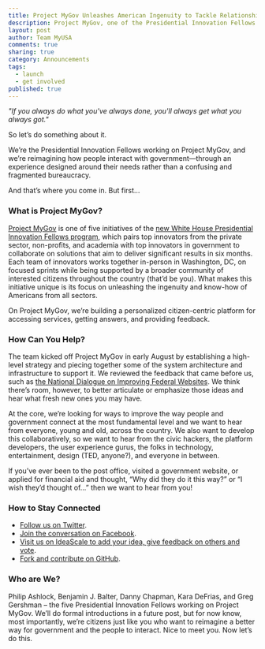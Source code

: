 ```yaml
---
title: Project MyGov Unleashes American Ingenuity to Tackle Relationship Between People and Government 
description: Project MyGov, one of the Presidential Innovation Fellows initiatives, asks for people's input on reimagining the relationship between government and the public.
layout: post
author: Team MyUSA
comments: true
sharing: true
category: Announcements
tags: 
  - launch
  - get involved
published: true
---
```


*"If you always do what you've always done, you'll always get what you always got."*

So let’s do something about it.

We’re the Presidential Innovation Fellows working on Project MyGov, and we’re reimagining how people interact with government—through an experience designed around their needs rather than a confusing and fragmented bureaucracy.

And that’s where you come in. But first...

<!-- more -->

### What is Project MyGov?

[Project MyGov](http://www.whitehouse.gov/innovationfellows/mygov) is one of five initiatives of the [new White House Presidential Innovation Fellows program]( http://www.whitehouse.gov/innovationfellows), which pairs top innovators from the private sector, non-profits, and academia with top innovators in government to collaborate on solutions that aim to deliver significant results in six months. Each team of innovators works together in-person in Washington, DC, on focused sprints while being supported by a broader community of interested citizens throughout the country (that’d be you). What makes this initiative unique is its focus on unleashing the ingenuity and know-how of Americans from all sectors.

On Project MyGov, we’re building a personalized citizen-centric platform for accessing services, getting answers, and providing feedback.

### How Can You Help?

The team kicked off Project MyGov in early August by establishing a high-level strategy and piecing together some of the system architecture and infrastructure to support it. We reviewed the feedback that came before us, such as [the National Dialogue on Improving Federal Websites](http://www.usa.gov/webreform/national-dialogue-report.pdf). We think there’s room, however, to better articulate or emphasize those ideas and hear what fresh new ones you may have. 

At the core, we’re looking for ways to improve the way people and government connect at the most fundamental level and we want to hear from everyone, young and old, across the country. We also want to develop this collaboratively, so we want to hear from the civic hackers, the platform developers, the user experience gurus, the folks in technology, entertainment, design (TED, anyone?), and everyone in between.

If you’ve ever been to the post office, visited a government website, or applied for financial aid and thought, “Why did they do it this way?” or “I wish they’d thought of...” then we want to hear from you!

### How to Stay Connected

* [Follow us on Twitter](http://bit.ly/MyGovTwitter).
* [Join the conversation on Facebook](http://bit.ly/MyGovFacebook).
* [Visit us on IdeaScale to add your idea, give feedback on others and vote](http://bit.ly/MyGovIdeaScale).
* [Fork and contribute on GitHub](http://bit.ly/MyGovGitHub). 

### Who are We?

Philip Ashlock, Benjamin J. Balter, Danny Chapman, Kara DeFrias, and Greg Gershman – the five Presidential Innovation Fellows working on Project MyGov. We’ll do formal introductions in a future post, but for now know, most importantly, we’re citizens just like you who want to reimagine a better way for government and the people to interact. Nice to meet you. Now let’s do this.